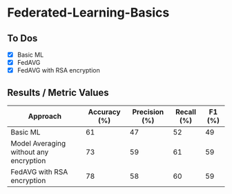 # Federated-Learning-Basics
## To Dos
- [x] Basic ML
- [x] FedAVG
- [x] FedAVG with RSA encryption

## Results / Metric Values
| Approach | Accuracy (%) | Precision (%) | Recall (%) | F1 (%) |
| --- | --- | --- | --- | --- |
| Basic ML | 61 | 47 | 52 | 49 |
| Model Averaging without any encryption | 73 | 59 | 61 | 59 |
| FedAVG with RSA encryption | 78 |  58| 60 | 59 |